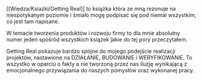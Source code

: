 [[Wiedza/Ksiazki/Getting Real]] to książka która ze mną rezonuje na niespotykanym poziomie i śmiało mogę podpisać się pod niemal wszystkim, co jest tam napisane. 

W temacie tworzenia produktów i rozwoju firmy to dla mnie absolutny numer jeden spośród wszystkich książek jakie do tej pory przeczytałem. 

Getting Real pokazuje bardzo spójne do mojego podejście realizacji projektów, nastawione na DZIAŁANIE, BUDOWANIE i WERYFIKOWANIE. To wszystko w oparciu o fakty a nie tworzoną przez nas iluzję wynikającą z emocjonalnego przywiązania do naszych pomysłów oraz wykonanej pracy.